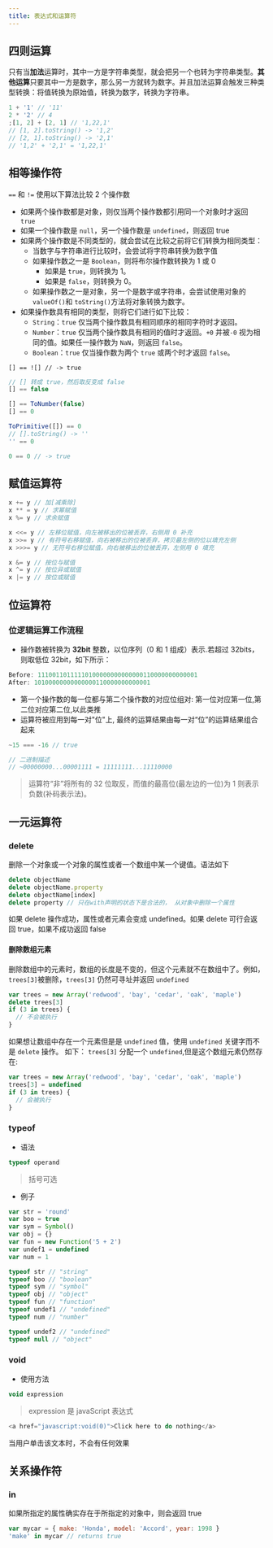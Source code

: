 ```yaml
---
title: 表达式和运算符
---
```


## 四则运算

只有当**加法**运算时，其中一方是字符串类型，就会把另一个也转为字符串类型。**其他运算**只要其中一方是数字，那么另一方就转为数字。并且加法运算会触发三种类型转换：将值转换为原始值，转换为数字，转换为字符串。

```js
1 + '1' // '11'
2 * '2' // 4
;[1, 2] + [2, 1] // '1,22,1'
// [1, 2].toString() -> '1,2'
// [2, 1].toString() -> '2,1'
// '1,2' + '2,1' = '1,22,1'
```

## 相等操作符

`==` 和 `!=` 使用以下算法比较 2 个操作数

- 如果两个操作数都是对象，则仅当两个操作数都引用同一个对象时才返回 `true`
- 如果一个操作数是 `null`，另一个操作数是 `undefined`，则返回 true
- 如果两个操作数是不同类型的，就会尝试在比较之前将它们转换为相同类型：
  - 当数字与字符串进行比较时，会尝试将字符串转换为数字值
  - 如果操作数之一是 `Boolean`，则将布尔操作数转换为 1 或 0
    - 如果是 `true`，则转换为 1。
    - 如果是 `false`，则转换为 0。
  - 如果操作数之一是对象，另一个是数字或字符串，会尝试使用对象的 `valueOf()`和 `toString()`方法将对象转换为数字。
- 如果操作数具有相同的类型，则将它们进行如下比较：
  - `String`：`true` 仅当两个操作数具有相同顺序的相同字符时才返回。
  - `Number`：`true` 仅当两个操作数具有相同的值时才返回。`+0` 并被`-0` 视为相同的值。如果任一操作数为 `NaN`，则返回 `false`。
  - `Boolean`：`true` 仅当操作数为两个 `true` 或两个时才返回 `false`。

`[] == ![] // -> true`

```js
// [] 转成 true，然后取反变成 false
[] == false

[] == ToNumber(false)
[] == 0

ToPrimitive([]) == 0
// [].toString() -> ''
'' == 0

0 == 0 // -> true
```

## 赋值运算符

```js
x += y // 加[减乘除]
x ** = y // 求幂赋值
x %= y // 求余赋值

x <<= y // 左移位赋值，向左被移出的位被丢弃，右侧用 0 补充
x >>= y // 有符号右移赋值，向右被移出的位被丢弃，拷贝最左侧的位以填充左侧
x >>>= y // 无符号右移位赋值，向右被移出的位被丢弃，左侧用 0 填充

x &= y // 按位与赋值
x ^= y // 按位异或赋值
x |= y // 按位或赋值
```

## 位运算符

### 位逻辑运算工作流程

- 操作数被转换为 **32bit** 整数，以位序列（0 和 1 组成）表示.若超过 32bits，则取低位 32bit，如下所示：

```js
Before: 11100110111110100000000000000110000000000001
After: 10100000000000000110000000000001
```

- 第一个操作数的每一位都与第二个操作数的对应位组对: 第一位对应第一位,第二位对应第二位,以此类推
- 运算符被应用到每一对"位"上, 最终的运算结果由每一对“位”的运算结果组合起来

```js
~15 === -16 // true

// 二进制描述
// ~00000000...00001111 = 11111111...11110000
```

> 运算符“非”将所有的 32 位取反，而值的最高位(最左边的一位)为 1 则表示负数(补码表示法)。

## 一元运算符

### delete

删除一个对象或一个对象的属性或者一个数组中某一个键值。语法如下

```js
delete objectName
delete objectName.property
delete objectName[index]
delete property // 只在with声明的状态下是合法的， 从对象中删除一个属性
```

如果 delete 操作成功，属性或者元素会变成 undefined。如果 delete 可行会返回 true，如果不成功返回 false

#### 删除数组元素

删除数组中的元素时，数组的长度是不变的，但这个元素就不在数组中了。例如，`trees[3]`被删除，`trees[3]` 仍然可寻址并返回 `undefined`

```js
var trees = new Array('redwood', 'bay', 'cedar', 'oak', 'maple')
delete trees[3]
if (3 in trees) {
  // 不会被执行
}
```

如果想让数组中存在一个元素但是是 `undefined` 值，使用 `undefined` 关键字而不是 `delete` 操作。 如下： `trees[3]` 分配一个 `undefined`,但是这个数组元素仍然存在:

```js
var trees = new Array('redwood', 'bay', 'cedar', 'oak', 'maple')
trees[3] = undefined
if (3 in trees) {
  // 会被执行
}
```

### typeof

- 语法

```js
typeof operand
```

> 括号可选

- 例子

```js
var str = 'round'
var boo = true
var sym = Symbol()
var obj = {}
var fun = new Function('5 + 2')
var undef1 = undefined
var num = 1

typeof str // "string"
typeof boo // "boolean"
typeof sym // "symbol"
typeof obj // "object"
typeof fun // "function"
typeof undef1 // "undefined"
typeof num // "number"

typeof undef2 // "undefined"
typeof null // "object"
```

### void

- 使用方法

```js
void expression
```

> expression 是 javaScript 表达式

```js
<a href="javascript:void(0)">Click here to do nothing</a>
```

当用户单击该文本时，不会有任何效果

## 关系操作符

### in

如果所指定的属性确实存在于所指定的对象中，则会返回 true

```js
var mycar = { make: 'Honda', model: 'Accord', year: 1998 }
'make' in mycar // returns true
```
